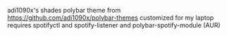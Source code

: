 adi1090x's shades polybar theme from https://github.com/adi1090x/polybar-themes customized for my laptop <br />
requires spotifyctl and spotify-listener and polybar-spotify-module (AUR) 
